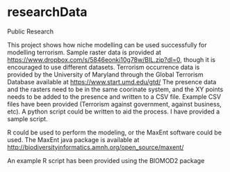 # researchData
Public Research

This project shows how niche modelling can be used successfully for modelling terrorism.  Sample raster data is provided at https://www.dropbox.com/s/5846eonki10g78w/BIL.zip?dl=0, though it is encouraged to use different datasets.  Terrorism occurrence data is provided by the University of Maryland through the Global Terrorism Database available at https://www.start.umd.edu/gtd/ The presence data and the rasters need to be in the same coorinate system, and the XY points needs to be added to the presence and written to a CSV file.  Example CSV files have been provided (Terrorism against government, against business, etc).  A python script could be written to aid the process.  I have provided a sample script.

R could be used to perform the modeling, or the MaxEnt software could be used.  The MaxEnt java package is available at http://biodiversityinformatics.amnh.org/open_source/maxent/ 

An example R script has been provided using the BIOMOD2 package


